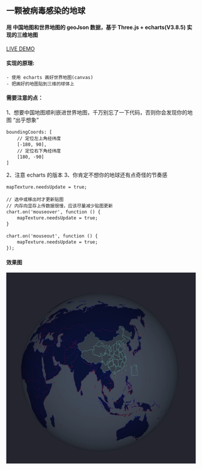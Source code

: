 ## 一颗被病毒感染的地球

#### 用 中国地图和世界地图的 geoJson 数据，基于 Three.js + echarts(V3.8.5) 实现的三维地图
[LIVE DEMO](https://jiangyuzhen.github.io/GeoJson-Three-Earth/)

#### 实现的原理:
```
- 使用 echarts 画好世界地图(canvas)
- 把画好的地图贴到三维的球体上

```
#### 需要注意的点：
1、想要中国地图顺利嵌进世界地图，千万别忘了一下代码，否则你会发现你的地图 “出乎想象”
```
boundingCoords: [
    // 定位左上角经纬度
    [-180, 90],
    // 定位右下角经纬度
    [180, -90]
]
```
2、注意 echarts 的版本
3、你肯定不想你的地球还有点奇怪的节奏感
```
mapTexture.needsUpdate = true;

// 选中或移出时才更新贴图
// 内存向显存上传数据很慢，应该尽量减少贴图更新
chart.on('mouseover', function () {
    mapTexture.needsUpdate = true;
}

chart.on('mouseout', function () {
    mapTexture.needsUpdate = true;
});
```

#### 效果图

![earth](./earth.jpeg)
